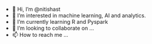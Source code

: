 - 👋 Hi, I’m @nitishast
- 👀 I’m interested in machine learning, AI and analytics.
- 🌱 I’m currently learning R and Pyspark
- 💞️ I’m looking to collaborate on ...
- 📫 How to reach me ...

<!---
nitishast/nitishast is a ✨ special ✨ repository because its `README.md` (this file) appears on your GitHub profile.
You can click the Preview link to take a look at your changes.
--->
